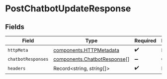 # PostChatbotUpdateResponse


## Fields

| Field                                                                      | Type                                                                       | Required                                                                   | Description                                                                |
| -------------------------------------------------------------------------- | -------------------------------------------------------------------------- | -------------------------------------------------------------------------- | -------------------------------------------------------------------------- |
| `httpMeta`                                                                 | [components.HTTPMetadata](../../models/components/httpmetadata.md)         | :heavy_check_mark:                                                         | N/A                                                                        |
| `chatbotResponses`                                                         | [components.ChatbotResponse](../../models/components/chatbotresponse.md)[] | :heavy_minus_sign:                                                         | OK                                                                         |
| `headers`                                                                  | Record<string, *string*[]>                                                 | :heavy_check_mark:                                                         | N/A                                                                        |